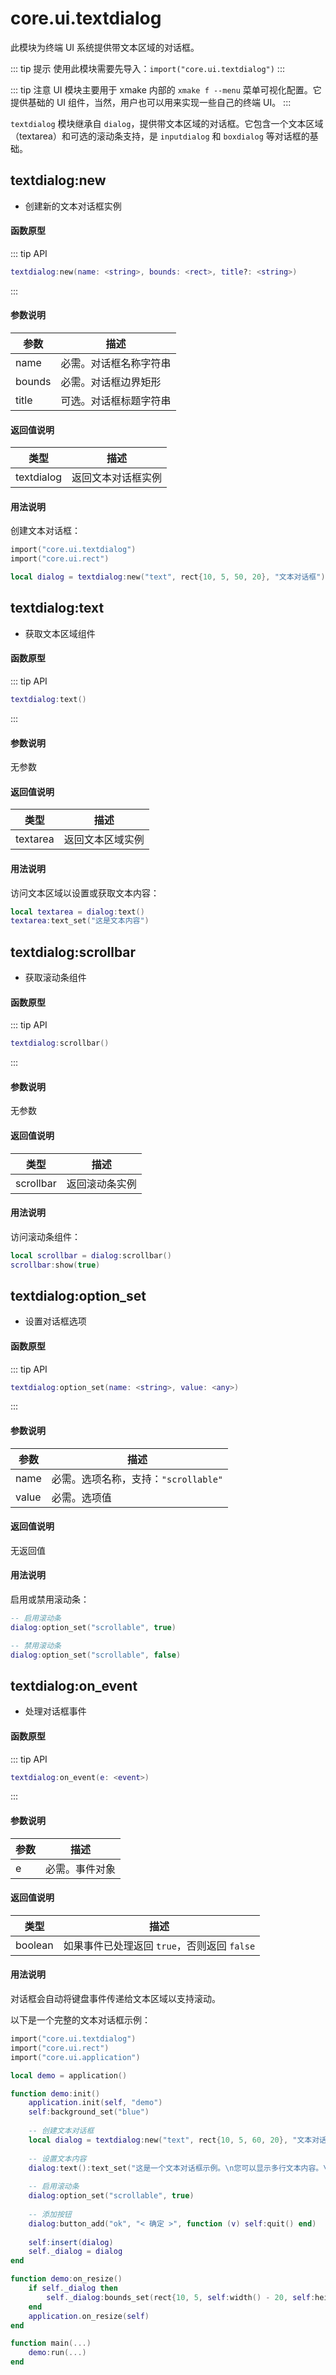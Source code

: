 # core.ui.textdialog

此模块为终端 UI 系统提供带文本区域的对话框。

::: tip 提示
使用此模块需要先导入：`import("core.ui.textdialog")`
:::

::: tip 注意
UI 模块主要用于 xmake 内部的 `xmake f --menu` 菜单可视化配置。它提供基础的 UI 组件，当然，用户也可以用来实现一些自己的终端 UI。
:::

`textdialog` 模块继承自 `dialog`，提供带文本区域的对话框。它包含一个文本区域（textarea）和可选的滚动条支持，是 `inputdialog` 和 `boxdialog` 等对话框的基础。

## textdialog:new

- 创建新的文本对话框实例

#### 函数原型

::: tip API
```lua
textdialog:new(name: <string>, bounds: <rect>, title?: <string>)
```
:::

#### 参数说明

| 参数 | 描述 |
|------|------|
| name | 必需。对话框名称字符串 |
| bounds | 必需。对话框边界矩形 |
| title | 可选。对话框标题字符串 |

#### 返回值说明

| 类型 | 描述 |
|------|------|
| textdialog | 返回文本对话框实例 |

#### 用法说明

创建文本对话框：

```lua
import("core.ui.textdialog")
import("core.ui.rect")

local dialog = textdialog:new("text", rect{10, 5, 50, 20}, "文本对话框")
```

## textdialog:text

- 获取文本区域组件

#### 函数原型

::: tip API
```lua
textdialog:text()
```
:::

#### 参数说明

无参数

#### 返回值说明

| 类型 | 描述 |
|------|------|
| textarea | 返回文本区域实例 |

#### 用法说明

访问文本区域以设置或获取文本内容：

```lua
local textarea = dialog:text()
textarea:text_set("这是文本内容")
```

## textdialog:scrollbar

- 获取滚动条组件

#### 函数原型

::: tip API
```lua
textdialog:scrollbar()
```
:::

#### 参数说明

无参数

#### 返回值说明

| 类型 | 描述 |
|------|------|
| scrollbar | 返回滚动条实例 |

#### 用法说明

访问滚动条组件：

```lua
local scrollbar = dialog:scrollbar()
scrollbar:show(true)
```

## textdialog:option_set

- 设置对话框选项

#### 函数原型

::: tip API
```lua
textdialog:option_set(name: <string>, value: <any>)
```
:::

#### 参数说明

| 参数 | 描述 |
|------|------|
| name | 必需。选项名称，支持：`"scrollable"` |
| value | 必需。选项值 |

#### 返回值说明

无返回值

#### 用法说明

启用或禁用滚动条：

```lua
-- 启用滚动条
dialog:option_set("scrollable", true)

-- 禁用滚动条
dialog:option_set("scrollable", false)
```

## textdialog:on_event

- 处理对话框事件

#### 函数原型

::: tip API
```lua
textdialog:on_event(e: <event>)
```
:::

#### 参数说明

| 参数 | 描述 |
|------|------|
| e | 必需。事件对象 |

#### 返回值说明

| 类型 | 描述 |
|------|------|
| boolean | 如果事件已处理返回 `true`，否则返回 `false` |

#### 用法说明

对话框会自动将键盘事件传递给文本区域以支持滚动。

以下是一个完整的文本对话框示例：

```lua
import("core.ui.textdialog")
import("core.ui.rect")
import("core.ui.application")

local demo = application()

function demo:init()
    application.init(self, "demo")
    self:background_set("blue")
    
    -- 创建文本对话框
    local dialog = textdialog:new("text", rect{10, 5, 60, 20}, "文本对话框")
    
    -- 设置文本内容
    dialog:text():text_set("这是一个文本对话框示例。\n您可以显示多行文本内容。\n当文本内容超出显示区域时，可以启用滚动功能。")
    
    -- 启用滚动条
    dialog:option_set("scrollable", true)
    
    -- 添加按钮
    dialog:button_add("ok", "< 确定 >", function (v) self:quit() end)
    
    self:insert(dialog)
    self._dialog = dialog
end

function demo:on_resize()
    if self._dialog then
        self._dialog:bounds_set(rect{10, 5, self:width() - 20, self:height() - 10})
    end
    application.on_resize(self)
end

function main(...)
    demo:run(...)
end
```

